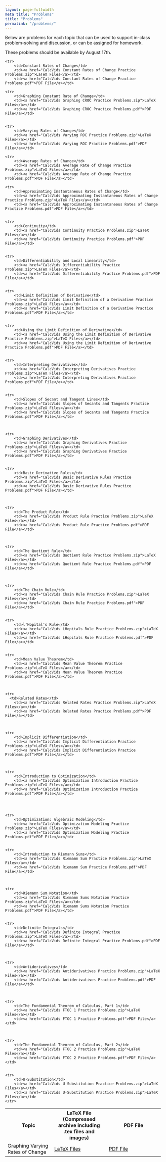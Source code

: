 ```yaml
---
layout: page-fullwidth
meta title: "Problems"
title: "Problems"
permalink: "/problems/"
---
```


Below are problems for each topic that can be used to support in-class problem-solving and discussion, or can be assigned for homework.

These problems should be available by August 17th.

<table>
	<tr>
		<th width="30%">Topic</th>
		<th width="35%">LaTeX File (Compressed archive including .tex files and images)</th>
		<th width="35%">PDF File</th>
		</tr>

	<tr>
		<td>Constant Rates of Change</td>
		<td><a href="CalcVids Constant Rates of Change Practice Problems.zip">LaTeX Files</a></td>
		<td><a href="CalcVids Constant Rates of Change Practice Problems.pdf">PDF File</a></td>

	<tr>
		<td>Graphing Constant Rate of Change</td>
		<td><a href="CalcVids Graphing CROC Practice Problems.zip">LaTeX Files</a></td>
		<td><a href="CalcVids Graphing CROC Practice Problems.pdf">PDF File</a></td>


	<tr>
		<td>Varying Rates of Change</td>
		<td><a href="CalcVids Varying ROC Practice Problems.zip">LaTeX Files</a></td>
		<td><a href="CalcVids Varying ROC Practice Problems.pdf">PDF File</a></td>


  <tr>
		<td>Graphing Varying Rates of Change</td>
		<td><a href="CalcVids Graphing Increasing Rate of Change Practice Problems.zip">LaTeX Files</a></td>
		<td><a href="CalcVids Graphing Increasing Rate of Change Practice Problems.pdf">PDF File</a></td>

	<tr>
		<td>Average Rates of Change</td>
		<td><a href="CalcVids Average Rate of Change Practice Problems.zip">LaTeX Files</a></td>
		<td><a href="CalcVids Average Rate of Change Practice Problems.pdf">PDF File</a></td>

	<tr>
		<td>Approximating Instantaneous Rates of Change</td>
		<td><a href="CalcVids Approximating Instantaneous Rates of Change Practice Problems.zip">LaTeX Files</a></td>
		<td><a href="CalcVids Approximating Instantaneous Rates of Change Practice Problems.pdf">PDF File</a></td>


	<tr>
		<td>Continuity</td>
		<td><a href="CalcVids Continuity Practice Problems.zip">LaTeX Files</a></td>
		<td><a href="CalcVids Continuity Practice Problems.pdf">PDF File</a></td>


	<tr>
		<td>Differentiability and Local Linearity</td>
		<td><a href="CalcVids Differentiability Practice Problems.zip">LaTeX Files</a></td>
		<td><a href="CalcVids Differentiability Practice Problems.pdf">PDF File</a></td>


	<tr>
		<td>Limit Definition of Derivative</td>
		<td><a href="CalcVids Limit Definition of a Derivative Practice Problems.zip">LaTeX Files</a></td>
		<td><a href="CalcVids Limit Definition of a Derivative Practice Problems.pdf">PDF File</a></td>


	<tr>
		<td>Using the Limit Definition of Derivative</td>
		<td><a href="CalcVids Using the Limit Definition of Derivative Practice Problems.zip">LaTeX Files</a></td>
		<td><a href="CalcVids Using the Limit Definition of Derivative Practice Problems.pdf">PDF File</a></td>


	<tr>
		<td>Interpreting Derivatives</td>
		<td><a href="CalcVids Interpreting Derivatives Practice Problems.zip">LaTeX Files</a></td>
		<td><a href="CalcVids Interpreting Derivatives Practice Problems.pdf">PDF File</a></td>


	<tr>
		<td>Slopes of Secant and Tangent Lines</td>
		<td><a href="CalcVids Slopes of Secants and Tangents Practice Problems.zip">LaTeX Files</a></td>
		<td><a href="CalcVids Slopes of Secants and Tangents Practice Problems.pdf">PDF File</a></td>



	<tr>
		<td>Graphing Derivatives</td>
		<td><a href="CalcVids Graphing Derivatives Practice Problems.zip">LaTeX Files</a></td>
		<td><a href="CalcVids Graphing Derivatives Practice Problems.pdf">PDF File</a></td>


	<tr>
		<td>Basic Derivative Rules</td>
		<td><a href="CalcVids Basic Derivative Rules Practice Problems.zip">LaTeX Files</a></td>
		<td><a href="CalcVids Basic Derivative Rules Practice Problems.pdf">PDF File</a></td>



	<tr>
		<td>The Product Rule</td>
		<td><a href="CalcVids Product Rule Practice Problems.zip">LaTeX Files</a></td>
		<td><a href="CalcVids Product Rule Practice Problems.pdf">PDF File</a></td>



	<tr>
		<td>The Quotient Rule</td>
		<td><a href="CalcVids Quotient Rule Practice Problems.zip">LaTeX Files</a></td>
		<td><a href="CalcVids Quotient Rule Practice Problems.pdf">PDF File</a></td>



	<tr>
		<td>The Chain Rule</td>
		<td><a href="CalcVids Chain Rule Practice Problems.zip">LaTeX Files</a></td>
		<td><a href="CalcVids Chain Rule Practice Problems.pdf">PDF File</a></td>


	<tr>
		<td>l'Hopital's Rule</td>
		<td><a href="CalcVids LHopitals Rule Practice Problems.zip">LaTeX Files</a></td>
		<td><a href="CalcVids LHopitals Rule Practice Problems.pdf">PDF File</a></td>


	<tr>
		<td>Mean Value Theorem</td>
		<td><a href="CalcVids Mean Value Theorem Practice Problems.zip">LaTeX Files</a></td>
		<td><a href="CalcVids Mean Value Theorem Practice Problems.pdf">PDF File</a></td>



	<tr>
	  <td>Related Rates</td>
		<td><a href="CalcVids Related Rates Practice Problems.zip">LaTeX Files</a></td>
		<td><a href="CalcVids Related Rates Practice Problems.pdf">PDF File</a></td>



	<tr>
		<td>Implicit Differentiation</td>
		<td><a href="CalcVids Implicit Differentiation Practice Problems.zip">LaTeX Files</a></td>
		<td><a href="CalcVids Implicit Differentiation Practice Problems.pdf">PDF File</a></td>



	<tr>
		<td>Introduction to Optimization</td>
		<td><a href="CalcVids Optimization Introduction Practice Problems.zip">LaTeX Files</a></td>
		<td><a href="CalcVids Optimization Introduction Practice Problems.pdf">PDF File</a></td>




	<tr>
		<td>Optimization: Algebraic Modeling</td>
		<td><a href="CalcVids Optimization Modeling Practice Problems.zip">LaTeX Files</a></td>
		<td><a href="CalcVids Optimization Modeling Practice Problems.pdf">PDF File</a></td>


	<tr>
		<td>Introduction to Riemann Sums</td>
		<td><a href="CalcVids Riemann Sum Practice Problems.zip">LaTeX Files</a></td>
		<td><a href="CalcVids Riemann Sum Practice Problems.pdf">PDF File</a></td>



	<tr>
		<td>Riemann Sum Notation</td>
		<td><a href="CalcVids Riemann Sums Notation Practice Problems.zip">LaTeX Files</a></td>
		<td><a href="CalcVids Riemann Sums Notation Practice Problems.pdf">PDF File</a></td>


	<tr>
		<td>Definite Integrals</td>
		<td><a href="CalcVids Definite Integral Practice Problems.zip">LaTeX Files</a></td>
		<td><a href="CalcVids Definite Integral Practice Problems.pdf">PDF File</a></td>



	<tr>
		<td>Antiderivatives</td>
		<td><a href="CalcVids Antiderivatives Practice Problems.zip">LaTeX Files</a></td>
		<td><a href="CalcVids Antiderivatives Practice Problems.pdf">PDF File</a></td>



	<tr>
		<td>The Fundamental Theorem of Calculus, Part 1</td>
		<td><a href="CalcVids FTOC 1 Practice Problems.zip">LaTeX Files</a></td>
		<td><a href="CalcVids FTOC 1 Practice Problems.pdf">PDF File</a></td>



	<tr>
		<td>The Fundamental Theorem of Calculus, Part 2</td>
		<td><a href="CalcVids FTOC 2 Practice Problems.zip">LaTeX Files</a></td>
		<td><a href="CalcVids FTOC 2 Practice Problems.pdf">PDF File</a></td>


	<tr>
		<td>U-Substitution</td>
		<td><a href="CalcVids U-Substitution Practice Problems.zip">LaTeX Files</a></td>
		<td><a href="CalcVids U-Substitution Practice Problems.zip">LaTeX Files</a></td>
	</tr>
</table>